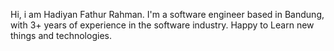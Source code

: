 Hi, i am Hadiyan Fathur Rahman. 
I'm a software engineer based in Bandung, with 3+ years of experience in the software industry. 
Happy to Learn new things and technologies.

<!---
hadiyanfathur/hadiyanfathur is a ✨ special ✨ repository because its `README.md` (this file) appears on your GitHub profile.
You can click the Preview link to take a look at your changes.
--->
